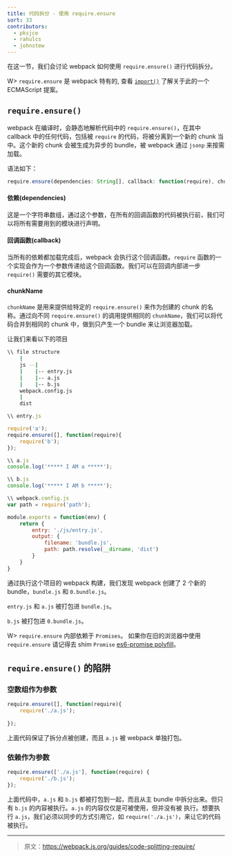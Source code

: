 ```yaml
---
title: 代码拆分 - 使用 require.ensure
sort: 33
contributors:
  - pksjce
  - rahulcs
  - johnstew
---
```


在这一节，我们会讨论 webpack 如何使用 `require.ensure()` 进行代码拆分。

W> `require.ensure` 是 webpack 特有的, 查看 [`import()`](/guides/code-splitting-import) 了解关于此的一个 ECMAScript 提案。


## `require.ensure()`

webpack 在编译时，会静态地解析代码中的 `require.ensure()`，在其中 callback 中的任何代码，包括被 `require` 的代码，将被分离到一个新的 chunk 当中。这个新的 chunk 会被生成为异步的 bundle，被 webpack 通过 `jsonp` 来按需加载。

语法如下：

```javascript
require.ensure(dependencies: String[], callback: function(require), chunkName: String)
```

#### 依赖(dependencies)
这是一个字符串数组，通过这个参数，在所有的回调函数的代码被执行前，我们可以将所有需要用到的模块进行声明。

#### 回调函数(callback)
当所有的依赖都加载完成后，webpack 会执行这个回调函数。`require` 函数的一个实现会作为一个参数传递给这个回调函数。我们可以在回调内部进一步 `require()` 需要的其它模块。

#### chunkName
`chunkName` 是用来提供给特定的 `require.ensure()` 来作为创建的 chunk 的名称。通过向不同 `require.ensure()` 的调用提供相同的 `chunkName`，我们可以将代码合并到相同的 chunk 中，做到只产生一个 bundle 来让浏览器加载。

让我们来看以下的项目

```bash
\\ file structure
    |
    js --|
    |    |-- entry.js
    |    |-- a.js
    |    |-- b.js
    webpack.config.js
    |
    dist
```

```javascript
\\ entry.js

require('a');
require.ensure([], function(require){
    require('b');
});

\\ a.js
console.log('***** I AM a *****');

\\ b.js
console.log('***** I AM b *****');
```

```javascript
\\ webpack.config.js
var path = require('path');

module.exports = function(env) {
    return {
        entry: './js/entry.js',
        output: {
            filename: 'bundle.js',
            path: path.resolve(__dirname, 'dist')
        }
    }
}
```
通过执行这个项目的 webpack 构建，我们发现 webpack 创建了 2 个新的 bundle，`bundle.js` 和 `0.bundle.js`。

`entry.js` 和 `a.js` 被打包进 `bundle.js`。

`b.js` 被打包进 `0.bundle.js`。

W> `require.ensure` 内部依赖于 `Promises`。 如果你在旧的浏览器中使用 `require.ensure` 请记得去 shim `Promise` [es6-promise polyfill](https://github.com/stefanpenner/es6-promise)。

## `require.ensure()` 的陷阱

### 空数组作为参数

```javascript
require.ensure([], function(require){
    require('./a.js');
    
});
```

上面代码保证了拆分点被创建，而且 `a.js` 被 webpack 单独打包。

### 依赖作为参数

```javascript
require.ensure(['./a.js'], function(require) {
    require('./b.js');
});
```

上面代码中，`a.js` 和 `b.js` 都被打包到一起，而且从主 bundle 中拆分出来。但只有 `b.js` 的内容被执行。`a.js` 的内容仅仅是可被使用，但并没有被 执行。想要执行 `a.js`，我们必须以同步的方式引用它，如 `require('./a.js')`，来让它的代码被执行。

***

> 原文：https://webpack.js.org/guides/code-splitting-require/
